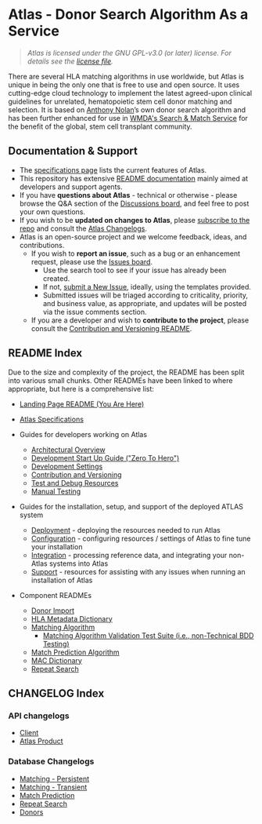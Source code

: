 # Atlas - Donor Search Algorithm As a Service

>_Atlas is licensed under the GNU GPL-v3.0 (or later) license. For details see the [license file](LICENSE)._

There are several HLA matching algorithms in use worldwide, but Atlas is unique in being the only one that is free to use and open source. It uses cutting-edge cloud technology to implement the latest agreed-upon clinical guidelines for unrelated, hematopoietic stem cell donor matching and selection. It is based on [Anthony Nolan](https://www.anthonynolan.org/)’s own donor search algorithm and has been further enhanced for use in [WMDA's Search & Match Service](https://wmda.info/professionals/optimising-search-match-connect/programme-services/) for the benefit of the global, stem cell transplant community.

## Documentation & Support

- The [specifications page](README_Specifications.md) lists the current features of Atlas.
- This repository has extensive [README documentation](#readme-index) mainly aimed at developers and support agents.
- If you have **questions about Atlas** - technical or otherwise - please browse the Q&A section of the [Discussions board](https://github.com/Anthony-Nolan/Atlas/discussions), and feel free to post your own questions.
- If you wish to be **updated on changes to Atlas**, please [subscribe to the repo](https://docs.github.com/en/account-and-profile/managing-subscriptions-and-notifications-on-github) and consult the [Atlas Changelogs](#changelog-index).
- Atlas is an open-source project and we welcome feedback, ideas, and contributions.
  - If you wish to **report an issue**, such as a bug or an enhancement request, please use the [Issues board](https://github.com/Anthony-Nolan/Atlas/issues).
    - Use the search tool to see if your issue has already been created.
    - If not, [submit a New Issue](https://github.com/Anthony-Nolan/Atlas/issues/new/choose), ideally, using the templates provided.
    - Submitted issues will be triaged according to criticality, priority, and business value, as appropriate, and updates will be posted via the issue comments section.
  - If you are a developer and wish to **contribute to the project**, please consult the [Contribution and Versioning README](README_Contribution_Versioning.md). 

## README Index

Due to the size and complexity of the project, the README has been split into various small chunks. Other READMEs have been linked to where appropriate, but here is a comprehensive list:

- [Landing Page README (You Are Here)](README.md)
- [Atlas Specifications](README_Specifications.md)

- Guides for developers working on Atlas
  - [Architectural Overview](README_ArchitecturalOverview.md)
  - [Development Start Up Guide ("Zero To Hero")](README_DevelopmentStartUpGuide.md)
  - [Development Settings](README_DevelopmentSettings.md)
  - [Contribution and Versioning](README_Contribution_Versioning.md)
  - [Test and Debug Resources](MiscTestingAndDebuggingResources/README_TestAndDebug.md)
  - [Manual Testing](README_ManualTesting.md)

- Guides for the installation, setup, and support of the deployed ATLAS system 
    - [Deployment](README_Deployment.md) - deploying the resources needed to run Atlas
    - [Configuration](README_Configuration.md) - configuring resources / settings of Atlas to fine tune your installation
    - [Integration](README_Integration.md) - processing reference data, and integrating your non-Atlas systems into Atlas
    - [Support](README_Support.md) - resources for assisting with any issues when running an installation of Atlas

- Component READMEs
    - [Donor Import](README_DonorImport.md) 
    - [HLA Metadata Dictionary](README_HlaMetadataDictionary.md) 
    - [Matching Algorithm](README_MatchingAlgorithm.md)
        - [Matching Algorithm Validation Test Suite (i.e., non-Technical BDD Testing)](Atlas.MatchingAlgorithm.Test.Validation/ValidationTests/Features/README_MatchingValidationTests.md)
    - [Match Prediction Algorithm](README_MatchPredictionAlgorithm.md) 
    - [MAC Dictionary](README_MultipleAlleleCodeDictionary.md)
    - [Repeat Search](README_RepeatSearch.md)

## CHANGELOG Index

### API changelogs
- [Client](Atlas.Client.Models/CHANGELOG_Client.md)
- [Atlas Product](Atlas.Functions.PublicApi/CHANGELOG_Atlas.md)

### Database Changelogs
  - [Matching - Persistent](Atlas.MatchingAlgorithm.Data.Persistent/CHANGELOG_Data.md)
  - [Matching - Transient](Atlas.MatchingAlgorithm.Data/CHANGELOG_Data.md)
  - [Match Prediction](Atlas.MatchPrediction.Data/CHANGELOG_Data.md)
  - [Repeat Search](Atlas.RepeatSearch.Data/CHANGELOG_Data.md)
  - [Donors](Atlas.DonorImport.Data/CHANGELOG_Data.md)